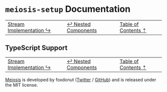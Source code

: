 # `meiosis-setup` Documentation

| | | |
| ---- | ---- | ---- |
| [Stream Implementation &rarrhk;](setup-stream-implementation.html) | [&larrhk; Nested Components](setup-nested-components.html) | [Table of Contents &#8673;](setup-toc.html) |

## TypeScript Support

| | | |
| ---- | ---- | ---- |
| [Stream Implementation &rarrhk;](setup-stream-implementation.html) | [&larrhk; Nested Components](setup-nested-components.html) | [Table of Contents &#8673;](setup-toc.html) |

[Meiosis](https://meiosis.js.org) is developed by foxdonut ([Twitter](http://twitter.com/foxdonut00) /
[GitHub](https://github.com/foxdonut)) and is released under the MIT license.
